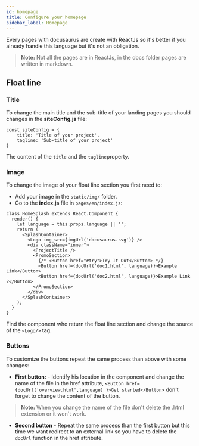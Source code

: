 ```yaml
---
id: homepage
title: Configure your homepage
sidebar_label: Homepage
---
```

Every pages with docusaurus are create with ReactJs so it's better if you already handle this language but it's not an obligation.
> **Note:** Not all the pages are in ReactJs, in the docs folder pages are written in markdown.


## Float line
### Title
To change the main title and the sub-title of your landing pages you should changes in the **siteConfig.js** file:
```
const siteConfig = {
    title: 'Title of your project',
    tagline: 'Sub-title of your project'
}
```
The content of the `title` and the `tagline`property.
### Image
To change the image of your float line section you first need to:
- Add your image in the `static/img/` folder.
- Go to the **index.js** file in `pages/en/index.js`:
```
class HomeSplash extends React.Component {
  render() {
    let language = this.props.language || '';
    return (
      <SplashContainer>
        <Logo img_src={imgUrl('docusaurus.svg')} />
        <div className="inner">
          <ProjectTitle />
          <PromoSection>
            {/* <Button href="#try">Try It Out</Button> */}
            <Button href={docUrl('doc1.html', language)}>Example Link</Button>
            <Button href={docUrl('doc2.html', language)}>Example Link 2</Button>
          </PromoSection>
        </div>
      </SplashContainer>
    );
  }
}
```
Find the component who return the float line section and change the source of the `<Logo/>` tag.
### Buttons
To customize the buttons repeat the same process than above with some changes:
- **First button:** - Identify his location in the component and change the name of the file in the href attribute, `<Button href={docUrl('overview.html',language) }>Get started</Button>` don't forget to change the content of the button.
> **Note:** When you change the name of the file don't delete the .html extension or it won't work.
- **Second button** - Repeat the same process than the first button but this time we want redirect to an external link so you have to delete the `docUrl` function in the href attribute.